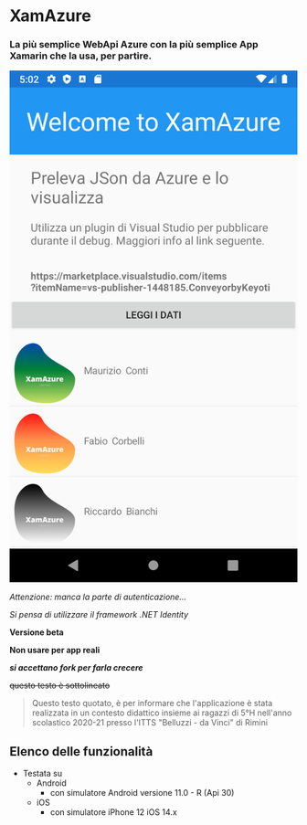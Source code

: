 
# XamAzure
### La più semplice WebApi Azure con la più semplice App Xamarin che la usa, per partire.

![immagine immagine](images/Home.png)


*Attenzione: manca la parte di autenticazione...*

_Si pensa di utilizzare il framework .NET Identity_

**Versione beta**

__Non usare per app reali__

***si accettano fork per farla crecere***

~~questo testo è sottolineato~~

> Questo testo quotato, è per informare che l'applicazione è stata realizzata in un contesto didattico insieme ai ragazzi di 5°H nell'anno scolastico 2020-21 presso l'ITTS "Belluzzi - da Vinci" di Rimini

## Elenco delle funzionalità

* Testata su
  * Android
    * con simulatore Android versione 11.0 - R (Api 30)
  * iOS
    * con simulatore iPhone 12 iOS 14.x
